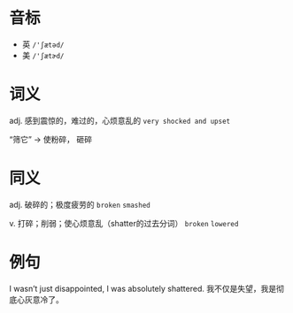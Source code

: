 # 音标

- 英 `/'ʃætəd/`
- 美 `/'ʃætɚd/`

# 词义

adj. 感到震惊的，难过的，心烦意乱的
`very shocked and upset`



“筛它” → 使粉碎， 砸碎

# 同义

adj. 破碎的；极度疲劳的
`broken` `smashed`

v. 打碎；削弱；使心烦意乱（shatter的过去分词）
`broken` `lowered`

# 例句

I wasn’t just disappointed, I was absolutely shattered.
我不仅是失望，我是彻底心灰意冷了。


